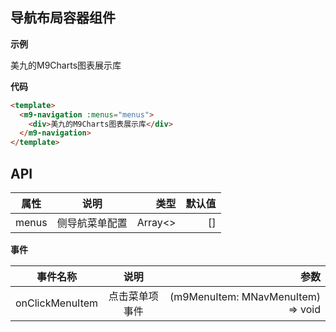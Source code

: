 ## 导航布局容器组件

**示例**

<m9-navigation :menus="menus">
  <div>美九的M9Charts图表展示库</div>
</m9-navigation>

**代码**

```html
<template>
  <m9-navigation :menus="menus">
    <div>美九的M9Charts图表展示库</div>
  </m9-navigation>
</template>
```

## API

| 属性    | 说明         | 类型  | 默认值  |
| -------|:------------:| -----:| -----:|
| menus  | 侧导航菜单配置 | Array<> | [] |

**事件**

| 事件名称          | 说明          | 参数  |
| ---------------- |:-------------:| -----:|
| onClickMenuItem  | 点击菜单项事件 | (m9MenuItem: MNavMenuItem) => void |
<script setup>
  import { ref } from 'vue'
  import M9Navigation from './Navigation'

  const menus = ([
    {
      key: 'a',
      label: '菜单-01',
      children: [
        { key: '1', label: '折纸' },
        { key: '2', label: '二亚' },
        { key: '3', label: '狂三' },
      ]
    },
    { key: 'b', label: '菜单-02' },
    {
      key: 'c',
      label: '菜单-03',
      children: [
        { key: 'd', label: '菜单-03-1' },
        {
          key: 'e',
          label: '菜单-03-2',
          children: [
            { key: '4', label: '小四' },
            { key: '5', label: '琴里' },
            { key: '6', label: '六儿' },
          ]
        },
        { key: 'f', label: '菜单-03-3' }
      ]
    },
    { key: 'g', label: '菜单-04' }
  ])
</script>
  
<style lang="scss">
  /* @import './Navigation.scss'; */
</style>
